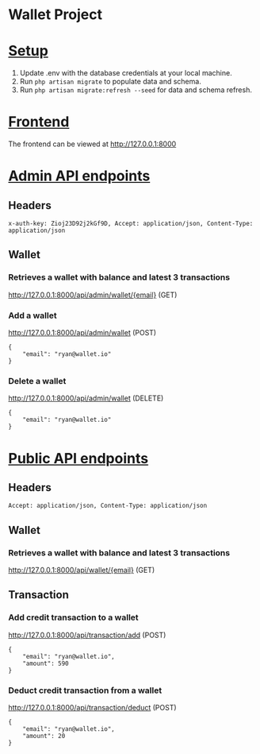 

# Wallet Project


# <u>Setup</u>

1. Update .env with the database credentials at your local machine.
2. Run `php artisan migrate` to populate data and schema.
3. Run `php artisan migrate:refresh --seed` for data and schema refresh.

# <u>Frontend</u>

The frontend can be viewed at http://127.0.0.1:8000

# <u>Admin API endpoints</u>

## Headers

`x-auth-key: Zioj23D92j2kGf9D,
Accept: application/json,
Content-Type: application/json`
	
## Wallet

### Retrieves a wallet with balance and latest 3 transactions

http://127.0.0.1:8000/api/admin/wallet/{email} (GET)

### Add a wallet

http://127.0.0.1:8000/api/admin/wallet (POST)

    {
    	"email": "​ryan@wallet.io"
    }

### Delete a wallet

http://127.0.0.1:8000/api/admin/wallet (DELETE)

    {
    	"email": "​ryan@wallet.io"
    }

# <u>Public API endpoints</u>

## Headers

`Accept: application/json,
Content-Type: application/json`
	
## Wallet

### Retrieves a wallet with balance and latest 3 transactions

http://127.0.0.1:8000/api/wallet/{email} (GET)

## Transaction

### Add credit transaction to a wallet

http://127.0.0.1:8000/api/transaction/add (POST)

    {
    	"email": "​ryan@wallet.io",
    	"amount": 590
    }


### Deduct credit transaction from a wallet

http://127.0.0.1:8000/api/transaction/deduct (POST)

    {
    	"email": "​ryan@wallet.io",
    	"amount": 20
    }




